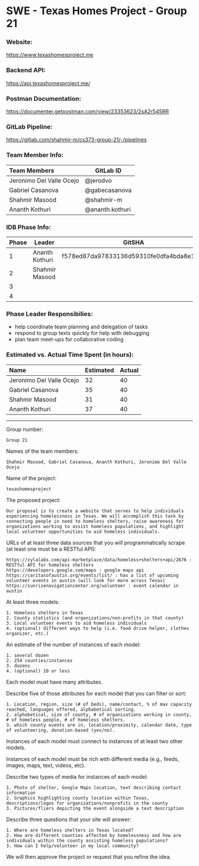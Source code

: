 # SWE - Texas Homes Project - Group 21

### Website:

https://www.texashomesproject.me

### Backend API:

https://api.texashomesproject.me/

### Postman Documentation:

https://documenter.getpostman.com/view/23353623/2sA2r545RR

### GitLab Pipeline:

https://gitlab.com/shahmir-m/cs373-group-21/-/pipelines

### Team Member Info:

| Team Members             | GitLab ID       |
| :----------------------- | --------------- |
| Jeronimo Del Valle Ocejo | @jerodvo        |
| Gabriel Casanova         | @gabecasanova   |
| Shahmir Masood           | @shahmir-m      |
| Ananth Kothuri           | @ananth.kothuri |

### IDB Phase Info:

| Phase | Leader         | GitSHA                                   |
| ----- | -------------- | ---------------------------------------- |
| 1     | Ananth Kothuri | f578ed87da97833136d59310fe0dfa4bda8e1ce0 |
| 2     | Shahmir Masood |                                          |
| 3     |                |                                          |
| 4     |                |                                          |

### Phase Leader Responsibilies:

- help coordinate team planning and delegation of tasks
- respond to group texts quickly for help with debugging
- plan team meet-ups for collaborative coding

### Estimated vs. Actual Time Spent (in hours):

| Name                     | Estimated | Actual |
| :----------------------- | --------- | ------ |
| Jeronimo Del Valle Ocejo | 32        | 40     |
| Gabriel Casanova         | 35        | 40     |
| Shahmir Masood           | 31        | 40     |
| Ananth Kothuri           | 37        | 40     |

---

Group number:

    Group 21

Names of the team members:

    Shahmir Masood, Gabriel Casanova, Ananth Kothuri, Jeronimo Del Valle Ocejo

Name of the project:

    texashomesproject

The proposed project:

    Our proposal is to create a website that serves to help individuals experiencing homelessness in Texas. We will accomplish this task by connecting people in need to homeless shelters, raise awareness for organizations working to assist homeless populations, and highlight local volunteer opportunities to aid homeless individuals.

URLs of at least three data sources that you will programmatically scrape (at least one must be a RESTful API):

    https://zylalabs.com/api-marketplace/data/homeless+shelters+api/2676 : RESTful API for homeless shelters
    https://developers.google.com/maps : google maps api
    https://caritasofaustin.org/events/list/ : has a list of upcoming volunteer events in austin (will look for more across Texas)
    https://sunrisenavigationcenter.org/volunteer : event calendar in austin

At least three models:

    1. Homeless shelters in Texas
    2. County statistics (and organizations/non-profits in that county)
    3. Local volunteer events to aid homeless individuals
    4. (optional) different ways to help (i.e. food drive helper, clothes organizer, etc.)

An estimate of the number of instances of each model:

    1. several dozen
    2. 254 counties/instances
    3. dozens
    4. (optional) 10 or less

Each model must have many attributes.

Describe five of those attributes for each model that you can filter or sort:

    1. Location, region, size (# of beds), name/contact, % of max capacity reached, languages offered, alphabetical sorting.
    2. alphabetical, size of county, # of organizations working in county, # of homeless people, # of homeless shelters.
    3. which county events are in, location/proximity, calendar date, type of volunteering, donation-based (yes/no).

Instances of each model must connect to instances of at least two other models.

Instances of each model must be rich with different media (e.g., feeds, images, maps, text, videos, etc).

Describe two types of media for instances of each model:

    1. Photo of shelter, Google Maps location, text describing contact information
    2. Graphics highlighting county location within Texas, descriptions/logos for organizations/nonprofits in the county
    3. Pictures/fliers depicting the event alongside a text description

Describe three questions that your site will answer:

    1. Where are homeless shelters in Texas located?
    2. How are different counties affected by homelessness and how are individuals within the county assisting homeless populations?
    3. How can I help/volunteer in my local community?

We will then approve the project or request that you refine the idea.
